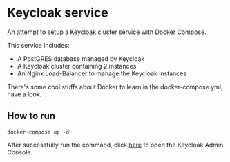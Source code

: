 # Keycloak service

An attempt to setup a Keycloak cluster service with Docker Compose.

This service includes:

- A PostGRES database managed by Keycloak
- A Keycloak cluster containing 2 instances
- An Nginx Load-Balancer to manage the Keycloak instances

There's some cool stuffs about Docker to learn in the docker-compose.yml, have a look.

## How to run

`docker-compose up -d`

After successfully run the command, click [here](http://localhost:8080) to open the Keycloak Admin Console.
